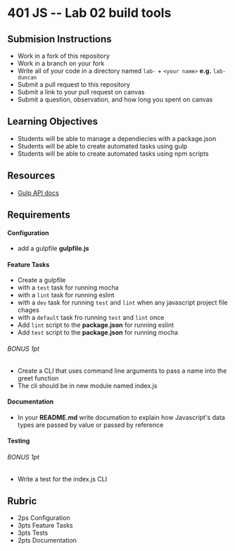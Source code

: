 401 JS -- Lab 02 build tools
===

## Submision Instructions
  * Work in a fork of this repository
  * Work in a branch on your fork
  * Write all of your code in a directory named `lab-` + `<your name>` **e.g.** `lab-duncan`
  * Submit a pull request to this repository
  * Submit a link to your pull request on canvas
  * Submit a question, observation, and how long you spent on canvas  
  
## Learning Objectives  
* Students will be able to manage a dependiecies with a package.json
* Students will be able to create automated tasks using gulp
* Students will be able to create automated tasks using npm scripts

## Resources  
* [Gulp API docs](https://github.com/gulpjs/gulp/blob/master/docs/API.md)  

## Requirements  
#### Configuration  
* add a gulpfile **gulpfile.js** 
 
#### Feature Tasks  
* Create a gulpfile
 * with a `test` task for running mocha
 * with a `lint` task for running eslint
 * with a `dev` task for running `test` and `lint` when any javascript project file chages
 * with a `default` task fro running `test` and `lint` once
* Add `lint` script to the **package.json** for running eslint
* Add `test` script to the **package.json** for running mocha

###### BONUS 1pt
* Create a CLI that uses command line arguments to pass a name into the greet function
 * The cli should be in new module named index.js

####  Documentation  
* In your **README.md** write documation to explain how Javascript's data types are passed by value or passed by reference

#### Testing  
###### BONUS 1pt
* Write a test for the index.js CLI

## Rubric  
* 2ps Configuration
* 3pts Feature Tasks
* 3pts Tests
* 2pts Documentation
